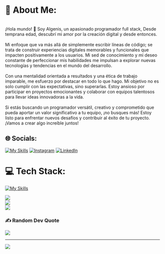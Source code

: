 # 💫 About Me:
<br>¡Hola mundo! 👋 Soy Algenis, un apasionado programador full stack, Desde temprana edad, descubrí mi amor por la creación digital y desde entonces.<br><br>Mi enfoque que va más allá de simplemente escribir líneas de código; se trata de construir experiencias digitales memorables y funcionales que impacten positivamente a los usuarios. Mi sed de conocimiento y mi deseo constante de perfeccionar mis habilidades me impulsan a explorar nuevas tecnologías y tendencias en el mundo del desarrollo.<br><br>Con una mentalidad orientada a resultados y una ética de trabajo imparable, me esfuerzo por destacar en todo lo que hago. Mi objetivo no es solo cumplir con las expectativas, sino superarlas. Estoy ansioso por participar en proyectos emocionantes y colaborar con equipos talentosos para llevar ideas innovadoras a la vida.<br><br>Si estás buscando un programador versátil, creativo y comprometido que pueda aportar un valor significativo a tu equipo, ¡no busques más! Estoy listo para enfrentar nuevos desafíos y contribuir al éxito de tu proyecto. ¡Vamos a crear algo increíble juntos!


## 🌐 Socials:
[![My Skills](https://skillicons.dev/icons?i=discord,instagram//https://instagram.com/Algenis13lopez)](https://skillicons.dev)
[![Instagram](https://img.shields.io/badge/Instagram-%23E4405F.svg?logo=Instagram&logoColor=white)](https://instagram.com/Algenis13lopez) [![LinkedIn](https://img.shields.io/badge/LinkedIn-%230077B5.svg?logo=linkedin&logoColor=white)](https://linkedin.com/in/AlgenisLopez) 

# 💻 Tech Stack:
[![My Skills](https://skillicons.dev/icons?i=html,css,js,cs,dotnet,bootstrap,php,py,java,cpp,react,azure,anaconda,devto,aws,github,openshift,mysql,sqlite,postgres,figma,replit,vscode,linux)](https://skillicons.dev)

![](https://github-readme-stats.vercel.app/api?username=AlgenisLopez03&theme=algolia&hide_border=false&include_all_commits=false&count_private=false)<br/>
![](https://github-readme-streak-stats.herokuapp.com/?user=AlgenisLopez03&theme=algolia&hide_border=false)<br/>
![](https://github-readme-stats.vercel.app/api/top-langs/?username=AlgenisLopez03&theme=algolia&hide_border=false&include_all_commits=false&count_private=false&layout=compact)

### ✍️ Random Dev Quote
![](https://quotes-github-readme.vercel.app/api?type=horizontal&theme=radical)

---
[![](https://visitcount.itsvg.in/api?id=AlgenisLopez03&icon=0&color=0)](https://visitcount.itsvg.in)

<!-- Proudly created with GPRM ( https://gprm.itsvg.in ) -->
